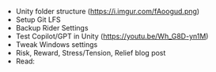 - Unity folder structure (https://i.imgur.com/fAoogud.png)
- Setup Git LFS
- Backup Rider Settings
- Test Copilot/GPT in Unity (https://youtu.be/Wh_G8D-yn1M)
- Tweak Windows settings
- Risk, Reward, Stress/Tension, Relief blog post
- Read: [](https://www.reddit.com/r/gamedev/comments/10m8929/comment/j61ved0/?utm_source=reddit&utm_medium=web2x&context=3)
